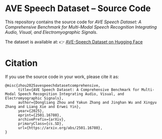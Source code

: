 # AVE Speech Dataset – Source Code

This repository contains the source code for *AVE Speech Dataset: A Comprehensive Benchmark for Multi-Modal Speech Recognition Integrating Audio, Visual, and Electromyographic Signals*.

The dataset is available at:
👉 [AVE-Speech Dataset on Hugging Face](https://huggingface.co/datasets/MML-Group/AVE-Speech)

# Citation
If you use the source code in your work, please cite it as:
```
@misc{zhou2025avespeechdatasetcomprehensive,
      title={AVE Speech Dataset: A Comprehensive Benchmark for Multi-Modal Speech Recognition Integrating Audio, Visual, and Electromyographic Signals}, 
      author={Dongliang Zhou and Yakun Zhang and Jinghan Wu and Xingyu Zhang and Liang Xie and Erwei Yin},
      year={2025},
      eprint={2501.16780},
      archivePrefix={arXiv},
      primaryClass={cs.SD},
      url={https://arxiv.org/abs/2501.16780}, 
}
```
